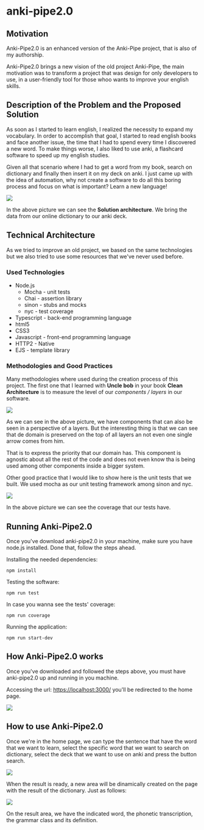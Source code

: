 # anki-pipe2.0

## Motivation
Anki-Pipe2.0 is an enhanced version of the Anki-Pipe project, that is also of my authorship.

Anki-Pipe2.0 brings a new vision of the old project Anki-Pipe, the main motivation was to transform a project that was design for only developers to use, in a user-friendly tool for those whoo wants to improve your english skills.

## Description of the Problem and the Proposed Solution
As soon as I started to learn english, I realized the necessity to expand my vocabulary. In order to accomplish that goal, I started to read english books and face another issue, the time that I had to spend every time I discovered a new word. To make things worse, I also liked to use anki, a flashcard software to speed up my english studies.

Given all that scenario where I had to get a word from my book, search on dictionary and finally then insert it on my deck on anki. I just came up with the idea of automation, why not create a software to do all this boring process and focus on what is important? Learn a new language!

![](./assets/solution_architecture.png)

In the above picture we can see the <b>Solution architecture</b>. We bring the data from our online dictionary to our anki deck.

## Technical Architecture
As we tried to improve an old project, we based on the same technologies but we also tried to use some resources that we've never used before.

### Used Technologies
- Node.js
    - Mocha - unit tests
    - Chai - assertion library
    - sinon - stubs and mocks
    - nyc - test coverage
- Typescript - back-end programming language
- html5
- CSS3
- Javascript - front-end programming language
- HTTP2 - Native
- EJS - template library

### Methodologies and Good Practices
Many methodologies where used during the creation process of this project. The first one that I learned with <b>Uncle bob</b> in your book <b>Clean Architecture</b> is to measure the level of our <i>components / layers</i> in our software.

![](./assets/application_components.png)

As we can see in the above picture, we have components that can also be seen in a perspective of a layers. But the interesting thing is that we can see that de domain is preserved on the top of all layers an not even one single arrow comes from him. 

That is to express the priority that our domain has. This component is agnostic about all the rest of the code and does not even know tha is being used among other components inside a bigger system.

Other good practice that I would like to show here is the unit tests that we built. We used mocha as our unit testing framework among sinon and nyc.

![](./assets/unit_tests_coverage.png)

In the above picture we can see the coverage that our tests have.

## Running Anki-Pipe2.0
Once you've download anki-pipe2.0 in your machine, make sure you have node.js installed. Done that, follow the steps ahead.

Installing the needed dependencies:
```
npm install
```

Testing the software:
```
npm run test
```

In case you wanna see the tests' coverage:
```
npm run coverage
```

Running the application:
```
npm run start-dev
```

## How Anki-Pipe2.0 works
Once you've downloaded and followed the steps above, you must have anki-pipe2.0 up and running in you machine.

Accessing the url: <a href="https://localhost:3000/">https://localhost:3000/</a> you'll be redirected to the home page.

![](./assets/home_page.png)

## How to use Anki-Pipe2.0
Once we're in the home page, we can type the sentence that have the word that we want to learn, select the specific word that we want to search on dictionary, select the deck that we want to use on anki and press the button search.

![](./assets/home_page_filled.png)

When the result is ready, a new area will be dinamically created on the page with the result of the dictionary. Just as follows:

![](./assets/home_page_result.png)

On the result area, we have the indicated word, the phonetic transcription, the grammar class and its definition.
